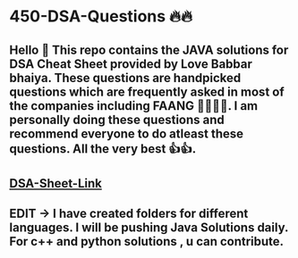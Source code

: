 # 450-DSA-Questions 🔥🔥
## Hello 👋 This repo contains the JAVA solutions for DSA Cheat Sheet provided by Love Babbar bhaiya. These questions are handpicked questions which are frequently asked in most of the companies including FAANG 👩‍💻👨‍💻. I am personally doing these questions and recommend everyone to do atleast these questions. All the very best 👍👍.
## [DSA-Sheet-Link](https://drive.google.com/file/d/1FMdN_OCfOI0iAeDlqswCiC2DZzD4nPsb/view)
## EDIT ->  I have created folders for different languages. I will be pushing Java Solutions daily. For c++ and python solutions , u can contribute.
